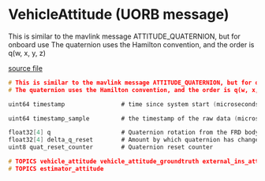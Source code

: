 # VehicleAttitude (UORB message)

This is similar to the mavlink message ATTITUDE_QUATERNION, but for onboard use
The quaternion uses the Hamilton convention, and the order is q(w, x, y, z)

[source file](https://github.com/PX4/PX4-Autopilot/blob/release/1.15/msg/VehicleAttitude.msg)

```c
# This is similar to the mavlink message ATTITUDE_QUATERNION, but for onboard use
# The quaternion uses the Hamilton convention, and the order is q(w, x, y, z)

uint64 timestamp                # time since system start (microseconds)

uint64 timestamp_sample         # the timestamp of the raw data (microseconds)

float32[4] q                    # Quaternion rotation from the FRD body frame to the NED earth frame
float32[4] delta_q_reset        # Amount by which quaternion has changed during last reset
uint8 quat_reset_counter        # Quaternion reset counter

# TOPICS vehicle_attitude vehicle_attitude_groundtruth external_ins_attitude
# TOPICS estimator_attitude

```
